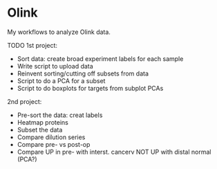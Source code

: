 # Olink
My workflows to analyze Olink data.

TODO
1st project:
- Sort data: create broad experiment labels for each sample
- Write script to upload data
- Reinvent sorting/cutting off subsets from data
- Script to do a PCA for a subset
- Script to do boxplots for targets from subplot PCAs

2nd project:
- Pre-sort the data: creat labels
- Heatmap proteins
- Subset the data
- Compare dilution series
- Compare pre- vs post-op
- Compare UP in pre- with interst. cancerv NOT UP with distal normal (PCA?)

